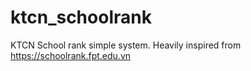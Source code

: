 # ktcn_schoolrank
KTCN School rank simple system. Heavily inspired from https://schoolrank.fpt.edu.vn
